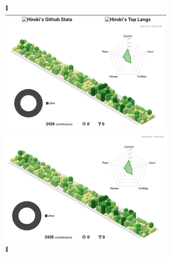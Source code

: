 👋

<div>
  <table>
    <thead>
      <tr>
        <th align="center">
          <img alt="Hiroki's Github Stats" style="max-width: 100%;" src="https://github-readme-stats-pied-omega-60.vercel.app/api?username=Hiroki-Nakanishi&show_icons=true&include_all_commits=true&theme=buefy&hide_border=true" />
        </th>
        <th align="center">
          <img alt="Hiroki's Top Langs" style="max-width: 100%;" src="https://github-readme-stats-pied-omega-60.vercel.app/api/top-langs/?username=Hiroki-Nakanishi&layout=compact&show_icons=true&include_all_commits=true&theme=buefy&hide_border=true" />
        </th>
      </tr>
      <tr>
        <td colspan="2" align="center">
          <img alt="Hiroki's Top Langs" style="max-width: 100%;" src="./profile-3d-contrib/profile-green-animate.svg" />
        </td>
      </tr>
    </thead>
  </table>
  <img alt="Hiroki's Top Langs" style="max-width: 100%;" src="./profile-3d-contrib/profile-green-animate.svg" />
</div>


🍅
